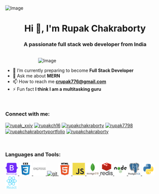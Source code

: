 <img src = "https://assets.owebest.com/files/Blogs/bg_img/4f3a2b1f5d56d05af5e7c16053d31bbd/blog-banner(22).jpg" height = "350" width= "1000" align = "center" alt = "Image">
<h1 align="center">Hi 👋, I'm Rupak Chakraborty</h1>
<h3 align="center">A passionate full stack web developer from India</h3>
<br>
<img align = "right"  width="400" src = "https://img.freepik.com/premium-photo/website-full-stack-developer-vector-style-illustration-art-wallpaper-background_987764-23171.jpg" alt = "Image">

<br>

- 🌱 I’m currently preparing to become **Full Stack Developer**
- 💬 Ask me about **MERN**
- 📫 How to reach me **crupak776@gmail.com**
- ⚡ Fun fact **I think I am a multitasking guru**

<br>

<h3 align="left">Connect with me:</h3>
<p align="left">
<a href="https://twitter.com/rupak_xxiv" target="blank"><img align="center" src="https://raw.githubusercontent.com/rahuldkjain/github-profile-readme-generator/master/src/images/icons/Social/twitter.svg" alt="rupak_xxiv" height="30" width="40" /></a>
<a href="https://linkedin.com/in/rupakch16" target="blank"><img align="center" src="https://raw.githubusercontent.com/rahuldkjain/github-profile-readme-generator/master/src/images/icons/Social/linked-in-alt.svg" alt="rupakch16" height="30" width="40" /></a>
<a href="https://fb.com/rupakchakraborty" target="blank"><img align="center" src="https://raw.githubusercontent.com/rahuldkjain/github-profile-readme-generator/master/src/images/icons/Social/facebook.svg" alt="rupakchakraborty" height="30" width="40" /></a>
<a href="https://instagram.com/rupak7798" target="blank"><img align="center" src="https://raw.githubusercontent.com/rahuldkjain/github-profile-readme-generator/master/src/images/icons/Social/instagram.svg" alt="rupak7798" height="30" width="40" /></a>
<a href="https://portfolio-1-one-bice.vercel.app" target="blank"><img align="center" src="https://github.com/user-attachments/assets/b8e32d63-fe20-42b9-b38a-72d75cc3445a" alt="rupakchakrabortyportfolio" height="30" width="40" /></a>
<a href="https://www.hackerrank.com/rupakchakraborty" target="blank"><img align="center" src="https://raw.githubusercontent.com/rahuldkjain/github-profile-readme-generator/master/src/images/icons/Social/hackerrank.svg" alt="rupakchakraborty" height="30" width="40" /></a>
</p>

<br>

<h3 align="left">Languages and Tools:</h3>

<p align="left"> <a href="https://getbootstrap.com" target="_blank" rel="noreferrer"> <img src="https://raw.githubusercontent.com/devicons/devicon/master/icons/bootstrap/bootstrap-plain-wordmark.svg" alt="bootstrap" width="40" height="40"/> </a> <a href="https://www.w3schools.com/css/" target="_blank" rel="noreferrer"> <img src="https://raw.githubusercontent.com/devicons/devicon/master/icons/css3/css3-original-wordmark.svg" alt="css3" width="40" height="40"/> </a> <a href="https://expressjs.com" target="_blank" rel="noreferrer"> <img src="https://raw.githubusercontent.com/devicons/devicon/master/icons/express/express-original-wordmark.svg" alt="express" width="40" height="40"/> </a> <a href="https://git-scm.com/" target="_blank" rel="noreferrer"> <img src="https://www.vectorlogo.zone/logos/git-scm/git-scm-icon.svg" alt="git" width="40" height="40"/> </a> <a href="https://www.w3.org/html/" target="_blank" rel="noreferrer"> <img src="https://raw.githubusercontent.com/devicons/devicon/master/icons/html5/html5-original-wordmark.svg" alt="html5" width="40" height="40"/> </a> <a href="https://developer.mozilla.org/en-US/docs/Web/JavaScript" target="_blank" rel="noreferrer"> <img src="https://raw.githubusercontent.com/devicons/devicon/master/icons/javascript/javascript-original.svg" alt="javascript" width="40" height="40"/> </a> <a href="https://www.mongodb.com/" target="_blank" rel="noreferrer"> <img src="https://raw.githubusercontent.com/devicons/devicon/master/icons/mongodb/mongodb-original-wordmark.svg" alt="mongodb" width="40" height="40"/> </a> <a href="https://www.redis.com/" target="_blank" rel="noreferrer"> <img src="https://raw.githubusercontent.com/devicons/devicon/master/icons/redis/redis-original-wordmark.svg" alt="mysql" width="40" height="40"/> </a> <a href="https://nodejs.org" target="_blank" rel="noreferrer"> <img src="https://raw.githubusercontent.com/devicons/devicon/master/icons/nodejs/nodejs-original-wordmark.svg" alt="nodejs" width="40" height="40"/> </a> <a href="https://www.postgresql.org" target="_blank" rel="noreferrer"> <img src="https://raw.githubusercontent.com/devicons/devicon/master/icons/postgresql/postgresql-original-wordmark.svg" alt="postgresql" width="40" height="40"/> </a> <a href="https://www.python.org" target="_blank" rel="noreferrer"> <img src="https://raw.githubusercontent.com/devicons/devicon/master/icons/python/python-original.svg" alt="python" width="40" height="40"/> </a> <a href="https://reactjs.org/" target="_blank" rel="noreferrer"> <img src="https://raw.githubusercontent.com/devicons/devicon/master/icons/react/react-original-wordmark.svg" alt="react" width="40" height="40"/> </a> </p>




